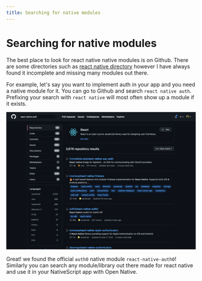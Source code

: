 ```yaml
---
title: Searching for native modules
---
```


# Searching for native modules

The best place to look for react native native modules is on Github. There are some directories such as [react native directory](https://reactnative.directory/?search=push+notification) however I have always found it incomplete and missing many modules out there.

For example, let's say you want to implement auth in your app and you need a native module for it. You can go to Github and search `react native auth`. Prefixing your search with `react native` will most often show up a module if it exists.

![finding-modules](/finding-modules.png)

Great! we found the official `auth0` native module `react-native-auth0`! Similarly you can search any module/library out there made for react native and use it in your NativeScript app with Open Native.
